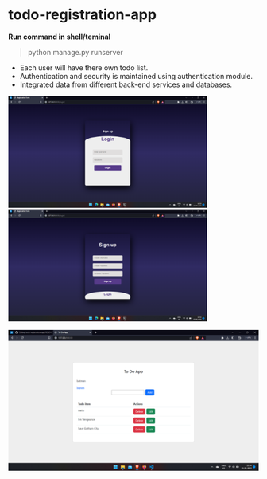 # todo-registration-app

**Run command in shell/teminal**
> python manage.py runserver

* Each user will have there own todo list.
* Authentication and security is maintained using authentication module.
* Integrated data from different back-end services and databases.


<img src="screenshots/login-page.png" width=400/>             <img src="screenshots/signup-page.png" width=400/> 


<img src="screenshots/todo.png"/> 
